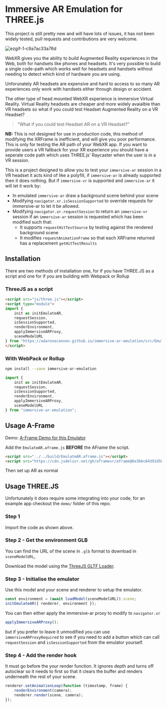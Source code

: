 # Immersive AR Emulation for THREE.js

This project is still pretty new and will have lots of issues, it has not been widely tested, pull requests and contributions are very welcome.

![ezgif-1-c9a7ac33a76d](https://user-images.githubusercontent.com/4225330/100097900-1e470200-2e55-11eb-88d8-8e1544880780.gif)

WebXR gives you the ability to build Augmented Reality experiences in the Web, both for handsets like phones and headsets. It's very possible to build
a single code-path which works well for headsets and handsets without needing to detect which kind of hardware you are using.

Unforunately AR headsets are expensive and hard to access to so many AR experiences only work with handsets either through design or accident.

The other type of head mounted WebXR experience is immersive Virtual Reality. Virtual Reality headsets are cheaper and more widely avaialble
than VR headsets so what if you could test Headset Augmented Reality on a VR Headset?

> "What if you could test Headset AR on a VR Headset?"

**NB:** This is not designed for use in production code, this method of modifying the XRFrame is inefficient, and will give you poor performance. This is only for testing the AR path of your WebXR app.
If you want to provide users a VR fallback for your XR experience you should have a seperate code path which uses THREE.js' Raycaster when the user is in a VR session.

This is a project designed to allow you to test your `immersive-ar` session in a VR headset it acts kind of
like a polyfill, if `immersive-ar` is already supported then it does nothing. But if `immersive-vr` is supported
and `immersive-ar` it will let it work by:

* In emulated `immersive-ar` draw a background scene behind your scene
* Modifying `navigator.xr.isSessionSupported` to override requests for immersive-ar to let it be allowed.
* Modifying `navigator.xr.requestSession` to return an `immersive-vr` session if an `immersive-ar` session is requested which has been modified such that:
  * It supports `requestHitTestSource` by testing against the rendered background scene
  * It modifies `requestAnimationFrame` so that each XRFrame returned has a replacement `getHitTestResults`

## Installation

There are two methods of installation one, for if you have THREE.JS as a script and one for if you are building with Webpack or Rollup

### ThreeJS as a script

```html
<script src="js/three.js"></script>
<script type="module">
import {
	init as initEmulateAR,
	requestSession,
	isSessionSupported,
	renderEnvironment,
	applyImmersiveARProxy,
	sceneModelURL
} from "https://adarosecannon.github.io/immersive-ar-emulation/src/EmulateAR.js";
</script>

```

### With WebPack or Rollup

```bash
npm install --save immersive-ar-emulation
```

```js
import {
	init as initEmulateAR,
	requestSession,
	isSessionSupported,
	renderEnvironment,
	applyImmersiveARProxy,
	sceneModelURL
} from "immersive-ar-emulation";
```

## Usage A-Frame

Demo: [A-Frame Demo for this Emulator](https://adarosecannon.github.io/immersive-ar-emulation/demo/a-frame/index.html)

Add the `EmulateAR.aframe.js` **BEFORE** the AFrame the script.

```html
<script src="../../build/EmulateAR.aframe.js"></script>
<script src="https://cdn.jsdelivr.net/gh/aframevr/aframe@6e3b6c84391d50b45a1a3e801b74ca9d03ac8c09/dist/aframe-master.min.js"></script>
```

Then set up AR as normal

## Usage THREE.JS

Unfortunately it does require some integrating into your code, for an example app checkout the `demo/` folder of this repo.

### Step 1

Import the code as shown above.

### Step 2 - Get the environment GLB

You can find the URL of the scene in `.glb` format to download in `sceneModelURL`,

Download the model using the [ThreeJS GLTF Loader](https://threejs.org/docs/#examples/en/loaders/GLTFLoader).

### Step 3 - Initialise the emulator

Use this model and your scene and renderer to setup the emulator.

```js
const environment = (await loadModel(sceneModelURL)).scene;
initEmulateAR({ renderer, environment });
```

You can then either apply the immersive-ar proxy to modify to `navigator.xr`

```js
applyImmersiveARProxy();
```

but if you prefer to leave it unmodified you can use `immersiveARProxyRequired` to see if you need to add a button
which can call `requestSession` and `isSessionSupported` from the emulator yourself.


### Step 4 - Add the render hook

It must go before the your render function. It ignores depth and turns off autoclear so it needs to first so
that it clears the buffer and renders underneath the rest of your scene.

```js
renderer.setAnimationLoop(function (timestamp, frame) {
	renderEnvironment(camera);
	renderer.render(scene, camera);
});
```
